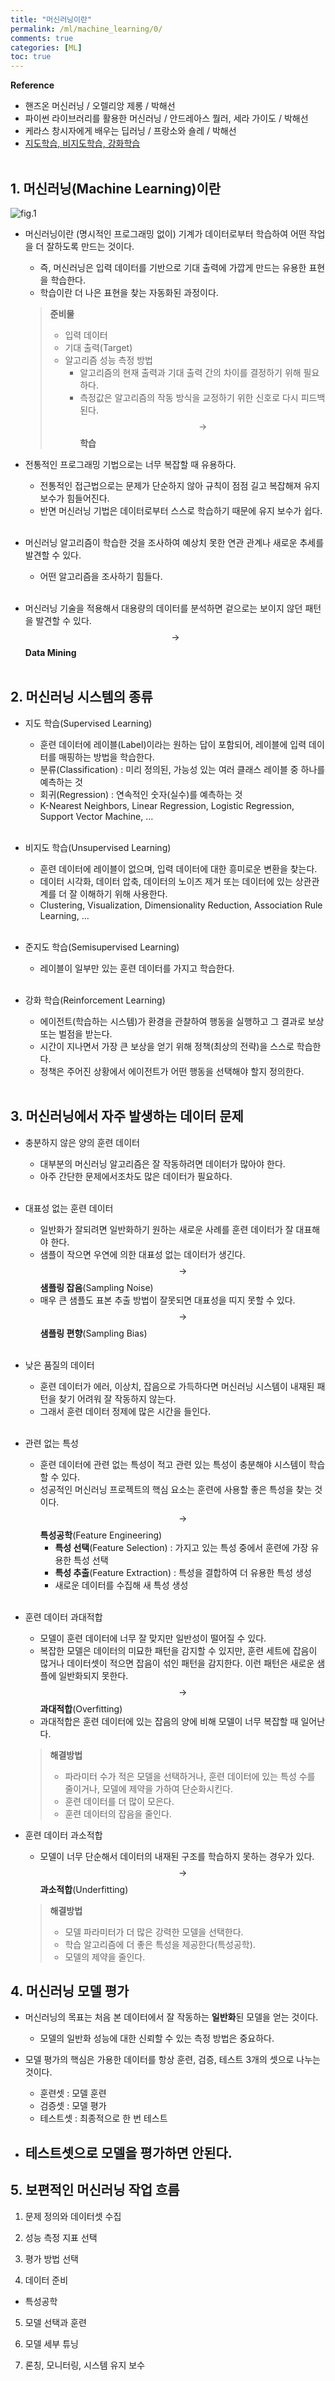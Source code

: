 ```yaml
---
title: "머신러닝이란"
permalink: /ml/machine_learning/0/
comments: true
categories: [ML]
toc: true
---
```


**Reference**

- 핸즈온 머신러닝 / 오렐리앙 제롱 / 박해선
- 파이썬 라이브러리를 활용한 머신러닝 / 안드레아스 뭘러, 세라 가이도 / 박해선
- 케라스 창시자에게 배우는 딥러닝 / 프랑소와 숄레 / 박해선
- [지도학습, 비지도학습, 강화학습](https://marobiana.tistory.com/155)
<br><br>

## 1. 머신러닝(Machine Learning)이란

![fig.1](../images/ml_0_1.png)

- 머신러닝이란 (명시적인 프로그래밍 없이) 기계가 데이터로부터 학습하여 어떤 작업을 더 잘하도록 만드는 것이다.
  - 즉, 머신러닝은 입력 데이터를 기반으로 기대 출력에 가깝게 만드는 유용한 표현을 학습한다.
  - 학습이란 더 나은 표현을 찾는 자동화된 과정이다.
  > **준비물**
  > - 입력 데이터
  > - 기대 출력(Target)
  > - 알고리즘 성능 측정 방법
  >   - 알고리즘의 현재 출력과 기대 출력 간의 차이를 결정하기 위해 필요하다.
  >   - 측정값은 알고리즘의 작동 방식을 교정하기 위한 신호로 다시 피드백된다. $$ \to $$ **학습**


- 전통적인 프로그래밍 기법으로는 너무 복잡할 때 유용하다.
  - 전통적인 접근법으로는 문제가 단순하지 않아 규칙이 점점 길고 복잡해져 유지 보수가 힘들어진다.
  - 반면 머신러닝 기법은 데이터로부터 스스로 학습하기 때문에 유지 보수가 쉽다.
<br><br>

- 머신러닝 알고리즘이 학습한 것을 조사하여 예상치 못한 연관 관계나 새로운 추세를 발견할 수 있다.
  - 어떤 알고리즘을 조사하기 힘들다.
<br><br>

- 머신러닝 기술을 적용해서 대용량의 데이터를 분석하면 겉으로는 보이지 않던 패턴을 발견할 수 있다. $$ \to $$ **Data Mining**
<br><br>

## 2. 머신러닝 시스템의 종류

- 지도 학습(Supervised Learning)
  - 훈련 데이터에 레이블(Label)이라는 원하는 답이 포함되어, 레이블에 입력 데이터를 매핑하는 방법을 학습한다.
  - 분류(Classification) : 미리 정의된, 가능성 있는 여러 클래스 레이블 중 하나를 예측하는 것
  - 회귀(Regression) : 연속적인 숫자(실수)를 예측하는 것
  - K-Nearest Neighbors, Linear Regression, Logistic Regression, Support Vector Machine, ...
<br><br>

- 비지도 학습(Unsupervised Learning)
  - 훈련 데이터에 레이블이 없으며, 입력 데이터에 대한 흥미로운 변환을 찾는다.
  - 데이터 시각화, 데이터 압축, 데이터의 노이즈 제거 또는 데이터에 있는 상관관계를 더 잘 이해하기 위해 사용한다.
  - Clustering, Visualization, Dimensionality Reduction, Association Rule Learning, ...
<br><br>

- 준지도 학습(Semisupervised Learning)
  - 레이블이 일부만 있는 훈련 데이터를 가지고 학습한다.
<br><br>

- 강화 학습(Reinforcement Learning)
  - 에이전트(학습하는 시스템)가 환경을 관찰하여 행동을 실행하고 그 결과로 보상 또는 벌점을 받는다.
  - 시간이 지나면서 가장 큰 보상을 얻기 위해 정책(최상의 전략)을 스스로 학습한다.
  - 정책은 주어진 상황에서 에이전트가 어떤 행동을 선택해야 할지 정의한다.
<br><br>

## 3. 머신러닝에서 자주 발생하는 데이터 문제

- 충분하지 않은 양의 훈련 데이터
  - 대부분의 머신러닝 알고리즘은 잘 작동하려면 데이터가 많아야 한다.
  - 아주 간단한 문제에서조차도 많은 데이터가 필요하다.
<br><br>

- 대표성 없는 훈련 데이터
  - 일반화가 잘되려면 일반화하기 원하는 새로운 사례를 훈련 데이터가 잘 대표해야 한다.
  - 샘플이 작으면 우연에 의한 대표성 없는 데이터가 생긴다. $$ \to $$ **샘플링 잡음**(Sampling Noise)
  - 매우 큰 샘플도 표본 추출 방법이 잘못되면 대표성을 띠지 못할 수 있다. $$ \to $$ **샘플링 편향**(Sampling Bias)
<br><br>

- 낮은 품질의 데이터
  - 훈련 데이터가 에러, 이상치, 잡음으로 가득하다면 머신러닝 시스템이 내재된 패턴을 찾기 어려워 잘 작동하지 않는다.
  - 그래서 훈련 데이터 정제에 많은 시간을 들인다.
<br><br>

- 관련 없는 특성
  - 훈련 데이터에 관련 없는 특성이 적고 관련 있는 특성이 충분해야 시스템이 학습할 수 있다.
  - 성공적인 머신러닝 프로젝트의 핵심 요소는 훈련에 사용할 좋은 특성을 찾는 것이다. $$ \to $$ **특성공학**(Feature Engineering)
    - **특성 선택**(Feature Selection) : 가지고 있는 특성 중에서 훈련에 가장 유용한 특성 선택
    - **특성 추출**(Feature Extraction) : 특성을 결합하여 더 유용한 특성 생성
    - 새로운 데이터를 수집해 새 특성 생성
<br><br>

- 훈련 데이터 과대적합
  - 모델이 훈련 데이터에 너무 잘 맞지만 일반성이 떨어질 수 있다.
  - 복잡한 모델은 데이터의 미묘한 패턴을 감지할 수 있지만, 훈련 세트에 잡음이 많거나 데이터셋이 적으면 잡음이 섞인 패턴을 감지한다. 이런 패턴은 새로운 샘플에 일반화되지 못한다. $$ \to $$ **과대적합**(Overfitting)
  - 과대적합은 훈련 데이터에 있는 잡음의 양에 비해 모델이 너무 복잡할 때 일어난다.
  > **해결방법**
  > - 파라미터 수가 적은 모델을 선택하거나, 훈련 데이터에 있는 특성 수를 줄이거나, 모델에 제약을 가하여 단순화시킨다.
  > - 훈련 데이터를 더 많이 모은다.
  > - 훈련 데이터의 잡음을 줄인다.


- 훈련 데이터 과소적합
  - 모델이 너무 단순해서 데이터의 내재된 구조를 학습하지 못하는 경우가 있다. $$ \to $$ **과소적합**(Underfitting)
  > **해결방법**
  > - 모델 파라미터가 더 많은 강력한 모델을 선택한다.
  > - 학습 알고리즘에 더 좋은 특성을 제공한다(특성공학).
  > - 모델의 제약을 줄인다.


## 4. 머신러닝 모델 평가

- 머신러닝의 목표는 처음 본 데이터에서 잘 작동하는 **일반화**된 모델을 얻는 것이다.
  - 모델의 일반화 성능에 대한 신뢰할 수 있는 측정 방법은 중요하다.

- 모델 평가의 핵심은 가용한 데이터를 항상 훈련, 검증, 테스트 3개의 셋으로 나누는 것이다.
  - 훈련셋 : 모델 훈련
  - 검증셋 : 모델 평가
  - 테스트셋 : 최종적으로 한 번 테스트

- 테스트셋으로 모델을 평가하면 안된다.
   - 

## 5. 보편적인 머신러닝 작업 흐름

1. 문제 정의와 데이터셋 수집

2. 성능 측정 지표 선택

3. 평가 방법 선택

4. 데이터 준비
  - 특성공학

5. 모델 선택과 훈련

6. 모델 세부 튜닝

7. 론칭, 모니터링, 시스템 유지 보수

